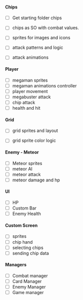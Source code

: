 

#### Chips
- [ ] Get starting folder chips
- [ ] chips as SO with combat values.
- [ ] sprites for images and icons
- [ ] attack patterns and logic
- [ ] attack animations


#### Player
- [ ] megaman sprites
- [ ] megaman animations controller
- [ ] player movement
- [ ] megabuster attack
- [ ] chip attack
- [ ] health and hit

#### Grid
- [ ] grid sprites and layout
- [ ] grid sprite color logic


#### Enemy - Meteor
- [ ] Meteor sprites
- [ ] meteor AI
- [ ] meteor attack 
- [ ] meteor damage and hp

#### UI
- [ ] HP
- [ ] Custom Bar
- [ ] Enemy Health

#### Custom Screen
- [ ] sprites
- [ ] chip hand
- [ ] selecting chips
- [ ] sending chip data

#### Managers
- [ ] Combat manager
- [ ] Card Manager
- [ ] Enemy Manager
- [ ] Game manager
